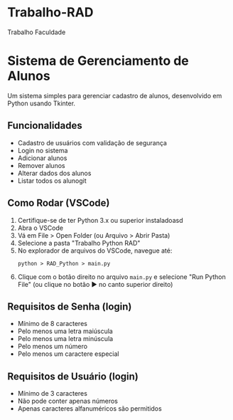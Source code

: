 # Trabalho-RAD
Trabalho Faculdade
# Sistema de Gerenciamento de Alunos

Um sistema simples para gerenciar cadastro de alunos, desenvolvido em Python usando Tkinter.

## Funcionalidades

- Cadastro de usuários com validação de segurança
- Login no sistema
- Adicionar alunos
- Remover alunos
- Alterar dados dos alunos
- Listar todos os alunogit

## Como Rodar (VSCode)

1. Certifique-se de ter Python 3.x ou superior instaladoasd
2. Abra o VSCode
3. Vá em File > Open Folder (ou Arquivo > Abrir Pasta)
4. Selecione a pasta "Trabalho Python RAD"
5. No explorador de arquivos do VSCode, navegue até:
   ```
   python > RAD_Python > main.py
   ```
6. Clique com o botão direito no arquivo `main.py` e selecione "Run Python File"
   (ou clique no botão ▶️ no canto superior direito)

## Requisitos de Senha (login)

- Mínimo de 8 caracteres
- Pelo menos uma letra maiúscula
- Pelo menos uma letra minúscula
- Pelo menos um número
- Pelo menos um caractere especial

## Requisitos de Usuário (login)

- Mínimo de 3 caracteres
- Não pode conter apenas números
- Apenas caracteres alfanuméricos são permitidos
